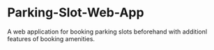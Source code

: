 # Parking-Slot-Web-App
A web application for booking parking slots beforehand with additionl features of booking amenities.
